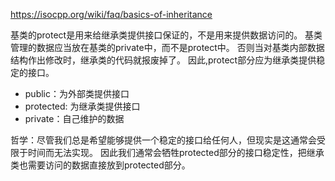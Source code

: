 https://isocpp.org/wiki/faq/basics-of-inheritance

基类的protect是用来给继承类提供接口保证的，不是用来提供数据访问的。
基类管理的数据应当放在基类的private中，而不是protect中。
否则当对基类内部数据结构作出修改时，继承类的代码就报废掉了。
因此,protect部分应为继承类提供稳定的接口。
* public：为外部类提供接口
* protected: 为继承类提供接口
* private：自己维护的数据

哲学：尽管我们总是希望能够提供一个稳定的接口给任何人，但现实是这通常会受限于时间而无法实现。
因此我们通常会牺牲protected部分的接口稳定性，把继承类也需要访问的数据直接放到protected部分。